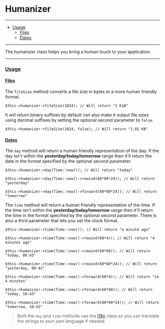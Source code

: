 # Humanizer

--------------------------------------------------------

* [Usage](#usage)
	- [Files](#usage:files)
	- [Dates](#usage:dates)

--------------------------------------------------------

The humanizer class helps you bring a human touch to your application.

--------------------------------------------------------

### <a id="usage" href="#usage">Usage</a>

#### <a id="usage:files" href="#usage:files">Files</a>

The `fileSize` method converts a file size in bytes to a more human friendly format.

```
$this->humanizer->fileSize(1024); // Will return "1 KiB"
```

It will return binary suffixes by default can also make it output file sizes using decimal suffixes by setting the optional second parameter to `false`.

```
$this->humanizer->fileSize(1024, false); // Will return "1.02 KB"
```

#### <a id="usage:dates" href="#usage:dates">Dates</a>

The `day` method will return a human friendly representation of the day. If the day isn't within the **yesterday/today/tomorrow** range then it'll return the date in the format specified by the optional second parameter.

```
$this->humanizer->day(Time::now()); // Will return "today"

$this->humanizer->day(Time::now()->rewind(60*60*24)); // Will return "yesterday"

$this->humanizer->day(Time::now()->forward(60*60*24)); // Will return "tomorrow"
```

The `time` method will return a human friendly representation of the time. If the time isn't within the **yesterday/today/tomorrow** range then it'll return the time in the format specified by the optional second parameter. There is also a third parameter that lets you set the clock format.

```
$this->humanizer->time(Time::now()); // Will return "a minute ago"

$this->humanizer->time(Time::now()->rewind(60*4)); // Will return "4 minutes ago"

$this->humanizer->time(Time::now()->rewind(60*60)); // Will return "today, 08:43"

$this->humanizer->time(Time::now()->rewind(60*60*24)); // Will return "yesterday, 08:43"

$this->humanizer->time(Time::now()->forward(60*4)); // Will return "in 4 minutes"

$this->humanizer->time(Time::now()->forward(60*60)); // Will return "today, 10:43"

$this->humanizer->time(Time::now()->forward(60*60*24)); // Will return "tomorrow, 10:43"
```


> Both the `day` and `time` methods use the [I18n](:base_url:/docs/:version:/learn-more:internationalization) class so you can translate the strings to your own language if needed.
